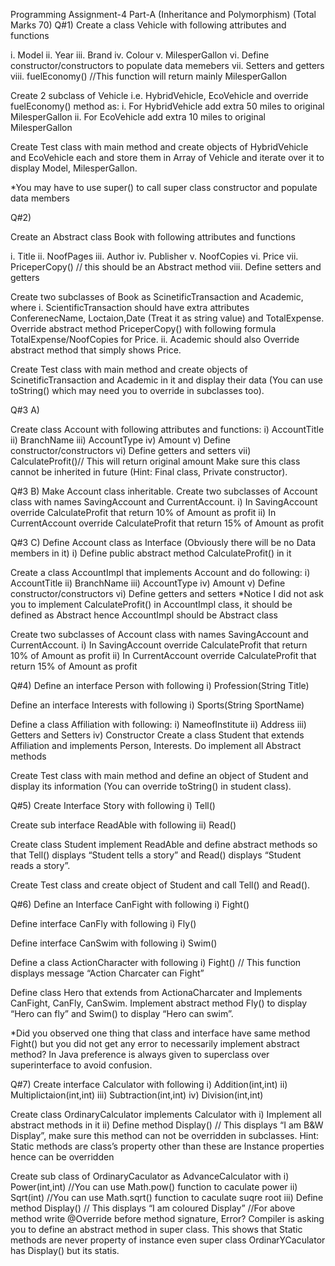 Programming Assignment-4 Part-A (Inheritance and Polymorphism)
(Total Marks 70)
Q#1)
Create a class Vehicle with following attributes and functions

i.	Model
ii.	Year
iii.	Brand
iv.	Colour
v.	MilesperGallon 
vi.	Define constructor/constructors to populate data memebers
vii.	Setters and getters
viii.	fuelEconomy() //This function will return mainly MilesperGallon

Create 2 subclass of Vehicle i.e. HybridVehicle, EcoVehicle and override fuelEconomy() method as:
i.	For HybridVehicle add extra 50 miles to original MilesperGallon
ii.	For EcoVehicle add extra 10 miles to original MilesperGallon

Create Test class with main method and create objects of HybridVehicle and EcoVehicle each and store them in Array of Vehicle and iterate over it to display Model, MilesperGallon.

*You may have to use super() to call super class constructor and populate data members 


Q#2)

Create an Abstract class Book with following attributes and functions

i.	Title
ii.	NoofPages
iii.	Author
iv.	Publisher
v.	NoofCopies
vi.	Price
vii.	PriceperCopy() // this should be an Abstract method
viii.	Define setters and getters

Create two subclasses of Book as ScinetificTransaction and Academic, where 
i.	ScientificTransaction should have extra attributes ConferenecName, Loctaion,Date (Treat it as string value) and TotalExpense. Override abstract method PriceperCopy()  with following formula TotalExpense/NoofCopies for Price.
ii.	Academic should also Override abstract method that simply shows Price.

Create Test class with main method and create objects of ScinetificTransaction and Academic in it and display their data (You can use toString() which may need you to override in subclasses too).

Q#3 A)

Create class Account with following attributes and functions:
i)	AccountTitle
ii)	BranchName
iii)	AccountType
iv)	Amount
v)	Define constructor/constructors
vi)	Define getters and setters
vii)	CalculateProfit()// This will return original amount
Make sure this class cannot be inherited in future (Hint: Final class, Private constructor).


Q#3 B) Make Account class inheritable.
Create two subclasses of Account class with names SavingAccount and CurrentAccount.
i)	In SavingAccount override CalculateProfit that return 10% of Amount as profit
ii)	In CurrentAccount override CalculateProfit that return 15% of Amount as profit

Q#3 C)
Define Account class as Interface (Obviously there will be no Data members in it)
i)	Define public abstract method CalculateProfit() in it

Create a class AccountImpl that implements Account and do following:
i)	AccountTitle
ii)	BranchName
iii)	AccountType
iv)	Amount
v)	Define constructor/constructors
vi)	Define getters and setters
*Notice I did not ask you to implement CalculateProfit() in AccountImpl class, it should be defined as Abstract hence AccountImpl should be Abstract class

Create two subclasses of Account class with names SavingAccount and CurrentAccount.
i)	In SavingAccount override CalculateProfit that return 10% of Amount as profit
ii)	In CurrentAccount override CalculateProfit that return 15% of Amount as profit


Q#4)
Define an interface Person with following 
i)	Profession(String Title)

Define an interface Interests with following
i)	Sports(String SportName)

Define a class Affiliation with following:
i)	NameofInstitute
ii)	Address
iii)	Getters and Setters
iv)	Constructor
Create a class Student that extends Affiliation and implements Person, Interests. Do implement all Abstract methods

Create Test class with main method and define an object of Student and display its information (You can override toString() in student class).


Q#5) Create Interface Story with following
i)	Tell() 

Create sub interface ReadAble with following
ii)	Read()

Create class Student implement ReadAble and define abstract methods so that Tell() displays “Student tells a story” and Read() displays “Student reads a story”.

Create Test class and create object of Student and call Tell() and Read().

Q#6) Define an Interface CanFight with following
i)	Fight()

Define interface CanFly with following
i)	Fly()

Define interface CanSwim with following
i)	Swim()

Define a class ActionCharacter with following
i)	Fight() // This function displays message “Action Charcater can Fight”

Define class Hero that extends from ActionaCharcater and Implements CanFight, CanFly, CanSwim. Implement abstract method Fly() to display “Hero can fly” and Swim() to display “Hero can swim”.

*Did you observed one thing that class and interface have same method Fight() but you did not get any error to necessarily implement abstract method? In Java preference is always given to superclass over superinterface to avoid confusion.


Q#7) Create interface Calculator with following 
i)	Addition(int,int)
ii)	Multiplictaion(int,int)
iii)	Subtraction(int,int)
iv)	Division(int,int)

Create class OrdinaryCalculator implements Calculator with
i)	Implement all abstract methods in it
ii)	Define method Display()
// This displays “I am B&W Display”, make sure this method can not be overridden in subclasses. 
Hint: Static methods are class’s property other than these are Instance properties hence can be overridden

Create sub class of OrdinaryCaculator as AdvanceCalculator with
i)	Power(int,int) //You can use Math.pow() function to caculate power
ii)	Sqrt(int) //You can use Math.sqrt() function to caculate suqre root
iii)	Define method Display() // This displays “I am coloured Display”
//For above method write @Override before method signature, Error? Compiler is asking you to define an abstract method in super class. This shows that Static methods are never property of instance even super class OrdinarYCaculator has Display() but its statis.





